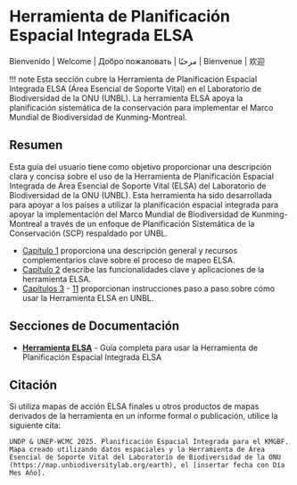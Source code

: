 # Herramienta de Planificación Espacial Integrada ELSA

Bienvenido | Welcome | Добро пожаловать | مرحبًا | Bienvenue | 欢迎

!!! note
    Esta sección cubre la Herramienta de Planificación Espacial Integrada ELSA (Área Esencial de Soporte Vital) en el Laboratorio de Biodiversidad de la ONU (UNBL). La herramienta ELSA apoya la planificación sistemática de la conservación para implementar el Marco Mundial de Biodiversidad de Kunming-Montreal.

## Resumen

Esta guía del usuario tiene como objetivo proporcionar una descripción clara y concisa sobre el uso de la Herramienta de Planificación Espacial Integrada de Área Esencial de Soporte Vital (ELSA) del Laboratorio de Biodiversidad de la ONU (UNBL). Esta herramienta ha sido desarrollada para apoyar a los países a utilizar la planificación espacial integrada para apoyar la implementación del Marco Mundial de Biodiversidad de Kunming-Montreal a través de un enfoque de Planificación Sistemática de la Conservación (SCP) respaldado por UNBL.

* [Capítulo 1](elsa/01_overview.md) proporciona una descripción general y recursos complementarios clave sobre el proceso de mapeo ELSA.
* [Capítulo 2](elsa/02_tool_purpose.md) describe las funcionalidades clave y aplicaciones de la herramienta ELSA.
* [Capítulos 3](elsa/03_registration.md) - [11](elsa/11_support.md) proporcionan instrucciones paso a paso sobre cómo usar la Herramienta ELSA en UNBL.

## Secciones de Documentación

- **[Herramienta ELSA](elsa/index.md)** - Guía completa para usar la Herramienta de Planificación Espacial Integrada ELSA

## Citación

Si utiliza mapas de acción ELSA finales u otros productos de mapas derivados de la herramienta en un informe formal o publicación, utilice la siguiente cita:

```
UNDP & UNEP-WCMC 2025. Planificación Espacial Integrada para el KMGBF. Mapa creado utilizando datos espaciales y la Herramienta de Área Esencial de Soporte Vital del Laboratorio de Biodiversidad de la ONU (https://map.unbiodiversitylab.org/earth), el [insertar fecha con Día Mes Año].
```
